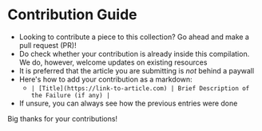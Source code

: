 # Contribution Guide

- Looking to contribute a piece to this collection? Go ahead and make a pull request (PR)!
- Do check whether your contribution is already inside this compilation. We do, however, welcome updates on existing resources
- It is preferred that the article you are submitting is *not* behind a paywall
- Here's how to add your contribution as a markdown: 
    - `| [Title](https://link-to-article.com) | Brief Description of the Failure (if any) |`
- If unsure, you can always see how the previous entries were done

Big thanks for your contributions!